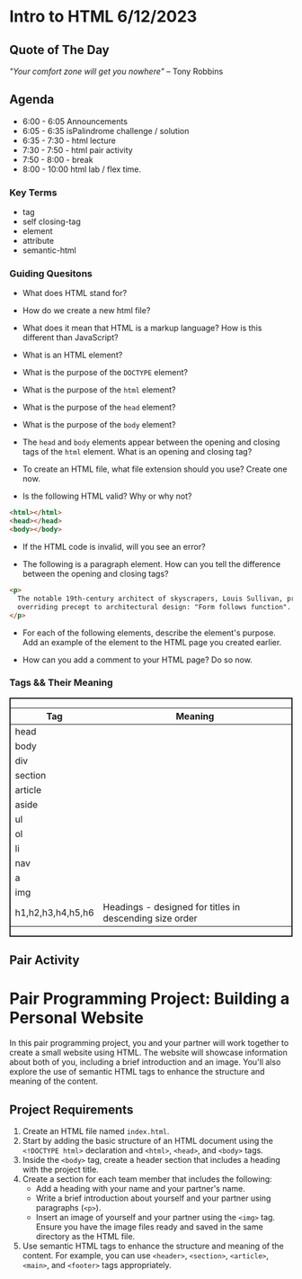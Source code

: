 #  Intro to HTML 6/12/2023

## Quote of The Day
_"Your comfort zone will get you nowhere"_
  – Tony Robbins

## Agenda
* 6:00 - 6:05 Announcements
* 6:05 - 6:35 isPalindrome challenge / solution
* 6:35 - 7:30 - html lecture
* 7:30 - 7:50 - html pair activity
* 7:50 - 8:00 - break
* 8:00 - 10:00 html lab / flex time.

### Key Terms
- tag
- self closing-tag
- element 
- attribute
- semantic-html

### Guiding Quesitons

- What does HTML stand for?
- How do we create a new html file?

- What does it mean that HTML is a markup language? How is this different than JavaScript?

- What is an HTML element?

- What is the purpose of the `DOCTYPE` element?

- What is the purpose of the `html` element?

- What is the purpose of the `head` element?

- What is the purpose of the `body` element?

- The `head` and `body` elements appear between the opening and closing tags of the `html` element. What is an opening and closing tag?

- To create an HTML file, what file extension should you use? Create one now.

- Is the following HTML valid? Why or why not?

```html
<html></html>
<head></head>
<body></body>
```

- If the HTML code is invalid, will you see an error?

- The following is a paragraph element. How can you tell the difference between the opening and closing tags?

```html
<p>
  The notable 19th-century architect of skyscrapers, Louis Sullivan, promoted an
  overriding precept to architectural design: "Form follows function".
</p>
```

- For each of the following elements, describe the element's purpose. Add an example of the element to the HTML page you created earlier.

- How can you add a comment to your HTML page? Do so now.

### Tags && Their Meaning
<div style="display: flex;  border:2px solid">
<table>
  <thead>
    <tr>
      <th>Tag</th>
      <th>Meaning</th>
    </tr>
  </thead>
  <tbody>
    <tr>
      <td>head</td>
      <td></td>
    </tr>
    <tr>
      <td>body</td>
      <td></td>
    </tr>
      <td>div</td>
      <td></td>
    <tr>
    </tr>
    <tr>
      <td>section</td>
      <td></td>
    </tr>
    <tr>
      <td>article</td>
      <td></td>
    </tr>
    <tr>
      <td>aside</td>
      <td> </td>
    </tr>
    <tr>
      <td>ul</td>
      <td> </td>
    </tr>
    <tr>
      <td>ol</td>
      <td> </td>
    </tr>
    <tr>
      <td>li</td>
      <td> </td>
    </tr>
    <tr>
      <td>nav</td>
      <td> </td>
    </tr>
    <tr>
      <td>a</td>
      <td> </td>
    </tr>
    <tr>
      <td>img</td>
      <td> </td>
    </tr>
    <tr>
      <td>h1,h2,h3,h4,h5,h6</td>
      <td> Headings - designed for titles in descending size order</td>
    </tr>

  </tbody>
</table>
</div>


## Pair Activity
# Pair Programming Project: Building a Personal Website


In this pair programming project, you and your partner will work together to create a small website using HTML. The website will showcase information about both of you, including a brief introduction and an image. You'll also explore the use of semantic HTML tags to enhance the structure and meaning of the content.

## Project Requirements
1. Create an HTML file named `index.html`.
2. Start by adding the basic structure of an HTML document using the `<!DOCTYPE html>` declaration and `<html>`, `<head>`, and `<body>` tags.
3. Inside the `<body>` tag, create a header section that includes a heading with the project title.
4. Create a section for each team member that includes the following:
   - Add a heading with your name and your partner's name.
   - Write a brief introduction about yourself and your partner using paragraphs (`<p>`).
   - Insert an image of yourself and your partner using the `<img>` tag. Ensure you have the image files ready and saved in the same directory as the HTML file.
5. Use semantic HTML tags to enhance the structure and meaning of the content. For example, you can use `<header>`, `<section>`, `<article>`, `<main>`, and `<footer>` tags appropriately.






